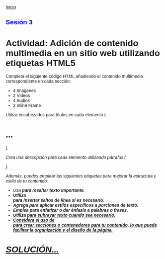 <!-- No borrar o modificar -->
[Inicio](./index.md)

## Sesión 3 

# Actividad: Adición de contenido multimedia en un sitio web utilizando etiquetas HTML5

Completa el siguiente código HTML añadiendo el contenido multimedia correspondiente en cada sección:

- 4 Imagenes
- 2 Videos
- 4 Audios
- 2 Inline Frame

Utiliza encabezados para títulos en cada elemento (<h1>...<h6>).

Crea una descripción para cada elemento utilizando párrafos (<p>).

Además, puedes emplear las siguientes etiquetas para mejorar la estructura y estilo de tu contenido:

- Usa <strong> para resaltar texto importante.
- Utiliza <br> para insertar saltos de línea si es necesario.
- Agrega <span> para aplicar estilos específicos a porciones de texto.
- Emplea <i> para enfatizar o dar énfasis a palabras o frases.
- Utiliza <u> para subrayar texto cuando sea necesario.
- Considera el uso de <div> para crear secciones o contenedores para tu contenido, lo que puede facilitar la organización y el diseño de la página.

# SOLUCIÓN...

<!DOCTYPE html>
<html>

<head>
    <title>Escandalosos</title>
    <style>
        body {
            font-family: Arial, sans-serif;
        }

        header {
            background-color: #1adae7;
            color: white;
            padding: 20px;
            text-align: center;
        }

        section {
            border: 1px solid #ddd;
            padding: 20px;
            margin-bottom: 20px;
        }

        h2 {
            color: blue;
        }

        footer {
            background-color: #333;
            color: white;
            padding: 20px;
            text-align: center;
        }
    </style>
</head>

<body background="olga-thelavart-vS3idIiYxX0-unsplash.jpg">

    <header>
        <h1>THE BARE BEARS</h1>
        <h3>Recopilación en relación a la mítica serie de televisión "Escandalosos".</h3>
    </header>

    <section>
        <h2>
            <font color="0DF8F4">Imagenes de muestra</font>
        </h2>
        <h1> </h1>
        <p>A continuacón expondré un conjunto de imágnes en relación a los personajes de la famosa caricatura
            <strong>Escandalosos</strong> la cual fue
            parte de mi infancia y quisiera representar mediante esta página. </p>

        <h1>Imágen de muestra en relación al trío de personajes.</h1>
        <img src="https://i.pinimg.com/originals/10/34/e5/1034e52d87b89d33c01c783cfb319aa4.gif" width="400">
        <h4>ESCANDALOSOS es una comedia protagonizada por tres hermanos osos, Pardo, Panda y Polar, que intentan
            integrarse de maneras muy extrañas en la sociedad de los humanos: ya sea buscando comida, tratando de hacer
            amigos o de volverse famosos gracias a Internet.</h3>
            <h1>Oso Pardo</h1>
            <img src="latest (1000×1071) - Google Chrome 17_08_2023 10_01_35 a. m. (2).png" width="400">
            <h4>Pardo se caracteriza por ser burbujeante, hiperactivo, ruidoso, hablador, alegre y optimista de los tres
                hermanos, siendo el más divertido, extrovertido y quien hace los planes.</h6>
                <h1>Oso Polar</h1>
                <img src="latest (1000×1071) - Google Chrome 17_08_2023 10_01_31 a. m. (2).png" width="400">
                <h4>Polar es un oso polar antropomórfico. Su cuerpo está completamente cubierto de pelaje blanco (A
                    veces, tiene un tono muy claro de amarillo/marrón, pero como un azul más claro, un poco más que el
                    pelaje blanco de Panda). Aunque es el más joven de Los Osos, es más alto, más delgado y más fuerte
                    que sus hermanos mayores.</h6>
                    <h1>Oso Panda</h1>
                    <img src="latest (1000×1071) - Google Chrome 17_08_2023 10_01_13 a. m. (2).png" width="400">
                    <h4>Panda es el oso más inseguro de todos, ya que no confía en que las ideas de Pardo funcionen
                        bien. Es muy alegre y le encanta pasar el tiempo en su teléfono, por lo que se podría decir que
                        es un adicto, representando su adicción a esas tecnologías.</h6>
                        <img src="" width="">
                        <p>Las imágnes expuestas anteriormente expresan un conjunto de personajes de televisión que
                            hicieron parte de mi infancia. Razón por la que busco retratarlos aquí.</p>
    </section>

    <section>
        <h2>
            <font color="0DF8F4">Videos de muestra en relación a los carismáticos y emblemáticos personajes de
                caricatura.</font>
        </h2>
        <h1>Video #1 de muestra.</h1>
        <video src="¡Nuestro canal de YouTube! _ Escandalosos _ Cartoon Network (1).mp4" controls width="800"></video>
        <h1>Video #2 de muestra.</h1>
        <video src="El sueño de Panda _ Escandalosos _ Cartoon Network.mp4" controls width="800"></video>
        <p>Meidante estos videos expreso parte de las aventuras vividas por el conjunto de personajes. Relativamente es
            una breve expresión sobre aquello que se mostraba durante la proyección de los episodios cuándo aún eran
            emitidos por la televisión.</p>
    </section>

    <section>
        <h2>
            <font color="0DF8F4">Narrativas</font>
        </h2>
        <p>A continuación, adjunto un conjunto de audios dónde se narran breves experiencias del trío de personajes;
            Buscando representar un poco de sus aventuras mediante la imaginación.</p>
        <h1>Narrativa #1</h1>
        <audio src="y2mate.com - OSOS A DIETA  ESCANDALOSOS.mp3" controls></audio>
        <h1>Narrativa #2</h1>
        <audio src="y2mate.com - LA AGONÍA DE LA DIETA  ESCANDALOSOS.mp3" controls></audio>
        <h1>Narrativa #3</h1>
        <audio src="y2mate.com - EL CELULAR DE PANDA  ESCANDALOSOS.mp3" controls></audio>
        <h1>Narrativa #4</h1>
        <audio src="y2mate.com - Escandalosos Polar Le Tiene Miedo A Los Pepino XD (1).mp3" controls></audio>
        <p>Por igual, quise impregnar un conjunto de audio historias que nos expresan míticos momentos durante la serie.
        </p>

    </section>

    <section>
        <h2>
            <font color="0DF8F4">iFrames
        </h2>
        <iframe width="560" height="315" src="https://www.youtube.com/embed/Qwi_0J9sZtk?si=c7uPxwqrGJW9L6s3"
            title="YouTube video player" frameborder="0"
            allow="accelerometer; autoplay; clipboard-write; encrypted-media; gyroscope; picture-in-picture; web-share"
            allowfullscreen></iframe>
        <iframe width="560" height="315" src="https://www.youtube.com/embed/nPqaaEkIn4o?si=7sB8lkqt7ubAJZ5t"
            title="YouTube video player" frameborder="0"
            allow="accelerometer; autoplay; clipboard-write; encrypted-media; gyroscope; picture-in-picture; web-share"
            allowfullscreen></iframe>
        <p>Por último, un breve retrato de un par de aventuras para dar culminado este espacio de representación y admiración hacia la serie. </p>
    </section>

    <footer>
       Ana María Ospina Duarte 
        <br>
        <br>
        CESDE
        <br>
        <br>
        &copy;2023
    </footer>

</body>

</html>



